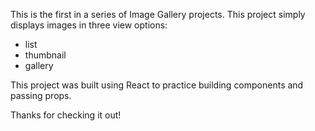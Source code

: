 This is the first in a series of Image Gallery projects.  This project simply displays images in three view options:

- list
- thumbnail
- gallery

This project was built using React to practice building components and passing props.

Thanks for checking it out!